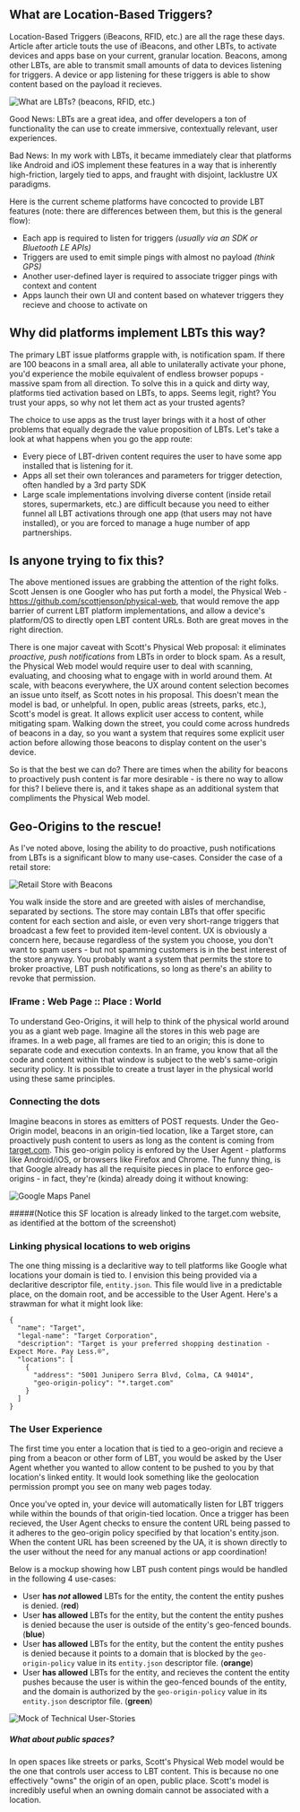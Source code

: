 ## What are Location-Based Triggers?

Location-Based Triggers (iBeacons, RFID, etc.) are all the rage these days. Article after article touts the use of iBeacons, and other LBTs, to activate devices and apps base on your current, granular location. Beacons, among other LBTs, are able to transmit small amounts of data to devices listening for triggers. A device or app listening for these triggers is able to show content based on the payload it recieves.

![What are LBTs? (beacons, RFID, etc.)](http://i.imgur.com/DO5bRrt.jpg)

Good News: LBTs are a great idea, and offer developers a ton of functionality the can use to create immersive, contextually relevant, user experiences.

Bad News: In my work with LBTs, it became immediately clear that platforms like Android and iOS implement these features in a way that is inherently high-friction, largely tied to apps, and fraught with disjoint, lacklustre UX paradigms.

Here is the current scheme platforms have concocted to provide LBT features (note: there are differences between them, but this is the general flow):

* Each app is required to listen for triggers _(usually via an SDK or Bluetooth LE APIs)_
* Triggers are used to emit simple pings with almost no payload _(think GPS)_
* Another user-defined layer is required to associate trigger pings with context and content
* Apps launch their own UI and content based on whatever triggers they recieve and choose to activate on

## Why did platforms implement LBTs this way?

The primary LBT issue platforms grapple with, is notification spam. If there are 100 beacons in a small area, all able to unilaterally activate your phone, you'd experience the mobile equivalent of endless browser popups - massive spam from all direction. To solve this in a quick and dirty way, platforms tied activation based on LBTs, to apps. Seems legit, right? You trust your apps, so why not let them act as your trusted agents?

The choice to use apps as the trust layer brings with it a host of other problems that equally degrade the value proposition of LBTs. Let's take a look at what happens when you go the app route:

* Every piece of LBT-driven content requires the user to have some app installed that is listening for it.
* Apps all set their own tolerances and parameters for trigger detection, often handled by a 3rd party SDK
* Large scale implementations involving diverse content (inside retail stores, supermarkets, etc.) are difficult because you need to either funnel all LBT activations through one app (that users may not have installed), or you are forced to manage a huge number of app partnerships.

## Is anyone trying to fix this?

The above mentioned issues are grabbing the attention of the right folks. Scott Jensen is one Googler who has put forth a model, the Physical Web - https://github.com/scottjenson/physical-web, that would remove the app barrier of current LBT platform implementations, and allow a device's platform/OS to directly open LBT content URLs. Both are great moves in the right direction.

There is one major caveat with Scott's Physical Web proposal: it eliminates *proactive, push notifications* from LBTs in order to block spam. As a result, the Physical Web model would require user to deal with scanning, evaluating, and choosing what to engage with in world around them. At scale, with beacons everywhere, the UX around content selection becomes an issue unto itself, as Scott notes in his proposal. This doesn't mean the model is bad, or unhelpful. In open, public areas (streets, parks, etc.), Scott's model is great. It allows explicit user access to content, while mitigating spam. Walking down the street, you could come across hundreds of beacons in a day, so you want a system that requires some explicit user action before allowing those beacons to display content on the user's device.

So is that the best we can do? There are times when the ability for beacons to proactively push content is far more desirable - is there no way to allow for this? I believe there is, and it takes shape as an additional system that compliments the Physical Web model.

## Geo-Origins to the rescue!

As I've noted above, losing the ability to do proactive, push notifications from LBTs is a significant blow to many use-cases. Consider the case of a retail store:

![Retail Store with Beacons](http://i.imgur.com/824MOY5.png)

You walk inside the store and are greeted with aisles of merchandise, separated by sections. The store may contain LBTs that offer specific content for each section and aisle, or even very short-range triggers that broadcast a few feet to provided item-level content. UX is obviously a concern here, because regardless of the system you choose, you don't want to spam users - but not spamming customers is in the best interest of the store anyway. You probably want a system that permits the store to broker proactive, LBT push notifications, so long as there's an ability to revoke that permission.

### IFrame : Web Page :: Place : World

To understand Geo-Origins, it will help to think of the physical world around you as a giant web page. Imagine all the stores in this web page are iframes. In a web page, all frames are tied to an origin; this is done to separate code and execution contexts. In an frame, you know that all the code and content within that window is subject to the web's same-origin security policy. It is possible to create a trust layer in the physical world using these same principles.

### Connecting the dots

Imagine beacons in stores as emitters of POST requests. Under the Geo-Origin model, beacons in an origin-tied location, like a Target store, can proactively push content to users as long as the content is coming from [target.com](http://www.target.com). This geo-origin policy is enfored by the User Agent - platforms like Android/iOS, or browsers like Firefox and Chrome. The funny thing, is that Google already has all the requisite pieces in place to enforce geo-origins - in fact, they're (kinda) already doing it without knowing:

![Google Maps Panel](http://i.imgur.com/TjZw9o3.png)

#####(Notice this SF location is already linked to the target.com website, as identified at the bottom of the screenshot)

### Linking physical locations to web origins

The one thing missing is a declaritive way to tell platforms like Google what locations your domain is tied to. I envision this being provided via a declaritive descriptor file, `entity.json`. This file would live in a predictable place, on the domain root, and be accessible to the User Agent. Here's a strawman for what it might look like:

```
{
  "name": "Target",
  "legal-name": "Target Corporation",
  "description": "Target is your preferred shopping destination - Expect More. Pay Less.®",
  "locations": [
    {
      "address": "5001 Junipero Serra Blvd, Colma, CA 94014",
      "geo-origin-policy": "*.target.com"
    }
  ]
}
```

### The User Experience

The first time you enter a location that is tied to a geo-origin and recieve a ping from a beacon or other form of LBT, you would be asked by the User Agent whether you wanted to allow content to be pushed to you by that location's linked entity. It would look something like the geolocation permission prompt you see on many web pages today.

Once you've opted in, your device will automatically listen for LBT triggers while within the bounds of that origin-tied location. Once a trigger has been recieved, the User Agent checks to ensure the content URL being passed to it adheres to the geo-origin policy specified by that location's entity.json. When the content URL has been screened by the UA, it is shown directly to the user without the need for any manual actions or app coordination!

Below is a mockup showing how LBT push content pings would be handled in the following 4 use-cases:

- User **has _not_ allowed** LBTs for the entity, the content the entity pushes is denied. (**red**)
- User **has allowed** LBTs for the entity, but the content the entity pushes is denied because the user is outside of the entity's geo-fenced bounds. (**blue**)
- User **has allowed** LBTs for the entity, but the content the entity pushes is denied because it points to a domain that is blocked by the `geo-origin-policy` value in its `entity.json` descriptor file.  (**orange**)
- User **has allowed** LBTs for the entity, and recieves the content the entity pushes because the user is within the geo-fenced bounds of the entity, and the domain is authorized by the `geo-origin-policy` value in its `entity.json` descriptor file.  (**green**)

![Mock of Technical User-Stories](http://i.imgur.com/1pRtgvO.png)

##### What about public spaces?

In open spaces like streets or parks, Scott's Physical Web model would be the one that controls user access to LBT content. This is because no one effectively "owns" the origin of an open, public place. Scott's model is incredibly useful when an owning domain cannot be associated with a location.

